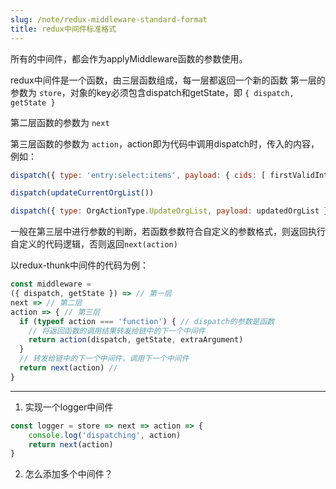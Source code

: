 ```yaml
---
slug: /note/redux-middleware-standard-format
title: redux中间件标准格式
---
```

所有的中间件，都会作为applyMiddleware函数的参数使用。

redux中间件是一个函数，由三层函数组成，每一层都返回一个新的函数
第一层的参数为 `store`，对象的key必须包含dispatch和getState，即 `{ dispatch, getState }`

第二层函数的参数为 `next`

第三层函数的参数为 `action`，action即为代码中调用dispatch时，传入的内容，例如：
```js
dispatch({ type: 'entry:select:items', payload: { cids: [ firstValidInteraction.data.triggerItemKey ] } })

dispatch(updateCurrentOrgList())

dispatch({ type: OrgActionType.UpdateOrgList, payload: updatedOrgList })
```

一般在第三层中进行参数的判断，若函数参数符合自定义的参数格式，则返回执行自定义的代码逻辑，否则返回`next(action)`

以redux-thunk中间件的代码为例：
```js
const middleware =
({ dispatch, getState }) => // 第一层
next => // 第二层
action => { // 第三层
  if (typeof action === 'function') { // dispatch的参数是函数
	// 将返回函数的调用结果转发给链中的下一个中间件
    return action(dispatch, getState, extraArgument)
  }
  // 转发给链中的下一个中间件，调用下一个中间件
  return next(action) // 
}
```


---
1. 实现一个logger中间件
```js
const logger = store => next => action => {
	console.log('dispatching', action)
	return next(action)
}
```

2. 怎么添加多个中间件？
```

```
